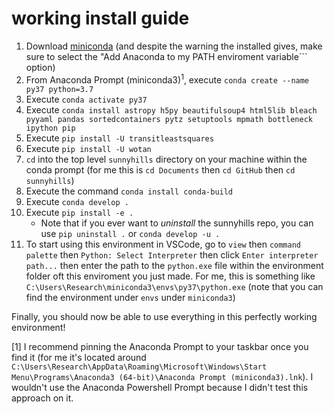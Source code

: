 # working install guide

1. Download [miniconda](https://docs.conda.io/projects/conda/en/latest/user-guide/install/windows.html) (and despite the warning the installed gives, make sure to select the "Add Anaconda to my PATH enviroment variable``` option) 
2. From Anaconda Prompt (miniconda3)<sup>1</sup>, execute ```conda create --name py37 python=3.7```
3. Execute ```conda activate py37```
4. Execute ```conda install astropy h5py beautifulsoup4 html5lib bleach pyyaml pandas sortedcontainers pytz setuptools mpmath bottleneck ipython pip```
5. Execute ```pip install -U transitleastsquares```
6. Execute ```pip install -U wotan```
7. ```cd``` into the top level ```sunnyhills``` directory on your machine within the conda prompt (for me this is ```cd Documents``` then ```cd GitHub``` then ```cd sunnyhills```)
8. Execute the command ```conda install conda-build```
9. Execute ```conda develop .```
10. Execute ```pip install -e .```
    * Note that if you ever want to *uninstall* the sunnyhills repo, you can use ```pip uninstall .``` or ```conda develop -u .```
11. To start using this environment in VSCode, go to ```view``` then ```command palette``` then ```Python: Select Interpreter``` then click ```Enter interpreter path...``` then enter the path to the ```python.exe``` file within the environment folder oft this enviroment you just made. For me, this is something like ```C:\Users\Research\miniconda3\envs\py37\python.exe``` (note that you can find the environment under ```envs``` under ```miniconda3```)

Finally, you should now be able to use everything in this perfectly working environment! 

[1] I recommend pinning the Anaconda Prompt to your taskbar once you find it (for me it's located around ```C:\Users\Research\AppData\Roaming\Microsoft\Windows\Start Menu\Programs\Anaconda3 (64-bit)\Anaconda Prompt (miniconda3).lnk```). I wouldn't use the Anaconda Powershell Prompt because I didn't test this approach on it. 